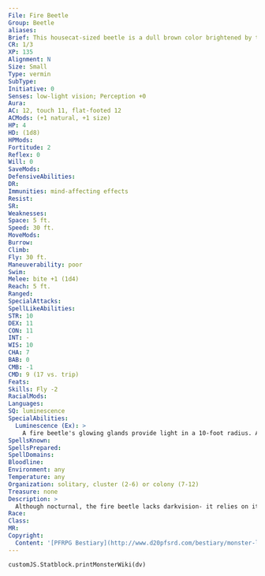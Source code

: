 ```yaml
---
File: Fire Beetle
Group: Beetle
aliases: 
Brief: This housecat-sized beetle is a dull brown color brightened by two glowing green-yellow spots on its carapace.
CR: 1/3
XP: 135
Alignment: N
Size: Small
Type: vermin
SubType: 
Initiative: 0
Senses: low-light vision; Perception +0
Aura: 
AC: 12, touch 11, flat-footed 12
ACMods: (+1 natural, +1 size)
HP: 4
HD: (1d8)
HPMods: 
Fortitude: 2
Reflex: 0
Will: 0
SaveMods: 
DefensiveAbilities: 
DR: 
Immunities: mind-affecting effects
Resist: 
SR: 
Weaknesses: 
Space: 5 ft.
Speed: 30 ft.
MoveMods: 
Burrow: 
Climb: 
Fly: 30 ft.
Maneuverability: poor
Swim: 
Melee: bite +1 (1d4)
Reach: 5 ft.
Ranged: 
SpecialAttacks: 
SpellLikeAbilities: 
STR: 10
DEX: 11
CON: 11
INT: -
WIS: 10
CHA: 7
BAB: 0
CMB: -1
CMD: 9 (17 vs. trip)
Feats: 
Skills: Fly -2
RacialMods: 
Languages: 
SQ: luminescence
SpecialAbilities:
  Luminescence (Ex): >
    A fire beetle's glowing glands provide light in a 10-foot radius. A dead fire beetle's luminescent glands continue to glow for 1d6 days after its death.
SpellsKnown: 
SpellsPrepared: 
SpellDomains: 
Bloodline: 
Environment: any
Temperature: any
Organization: solitary, cluster (2-6) or colony (7-12)
Treasure: none
Description: >
  Although nocturnal, the fire beetle lacks darkvision- it relies on its own glowing glands for illumination. Caged fire beetles are a popular source of long-lasting illumination among eccentrics and miners. Other variations on the common fire beetle exist. The two most common variants are detailed below. Mining Beetle (CR 1/2): A mining beetle is an advanced fire beetle with the advanced simple template and a burrowing speed of 20 feet. Flash Beetle (CR 1/2): A flash beetle is an advanced fire beetle that can create a bright flash of light once an hour. When a flash beetle does so, all creatures in a 10- foot burst must make a DC 12 Fortitude save or be dazzled for 1d3 rounds. The save DC is Constitution-based.
Race: 
Class: 
MR: 
Copyright:
  Content: '[PFRPG Bestiary](http://www.d20pfsrd.com/bestiary/monster-listings/vermin/beetle/fire-beetle)'
---
```

```dataviewjs
customJS.Statblock.printMonsterWiki(dv)
```
